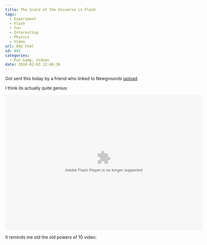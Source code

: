 ```yaml
---
title: The Scale of the Universe in Flash
tags:
  - Experiment
  - Flash
  - Fun
  - Interesting
  - Physics
  - Video
url: 892.html
id: 892
categories:
  - Fun &amp; Videos
date: 2010-02-03 12:46:36
---
```


Got sent this today by a friend who linked to Newgrounds [upload](https://www.newgrounds.com/portal/view/525347).

<!-- more -->

I think its actually quite genius:

<object classid="clsid:d27cdb6e-ae6d-11cf-96b8-444553540000" width="640" height="440" codebase="https://download.macromedia.com/pub/shockwave/cabs/flash/swflash.cab#version=6,0,40,0"><param name="src" value="https://mikecann.co.uk/wp-content/uploads/2010/02/525347_scale_of_universe_ng.swf" /><embed type="application/x-shockwave-flash" width="640" height="440" src="https://mikecann.co.uk/wp-content/uploads/2010/02/525347_scale_of_universe_ng.swf"> </embed></object>

It reminds me old the old powers of 10 video:

<object classid="clsid:d27cdb6e-ae6d-11cf-96b8-444553540000" width="640" height="505" codebase="https://download.macromedia.com/pub/shockwave/cabs/flash/swflash.cab#version=6,0,40,0"><param name="allowFullScreen" value="true" /><param name="allowscriptaccess" value="always" /><param name="src" value="https://www.youtube.com/v/A2cmlhfdxuY&amp;hl=en_GB&amp;fs=1&amp;" /><param name="allowfullscreen" value="true" /><embed type="application/x-shockwave-flash" width="640" height="505" src="https://www.youtube.com/v/A2cmlhfdxuY&amp;hl=en_GB&amp;fs=1&amp;" allowscriptaccess="always" allowfullscreen="true"></embed></object>

